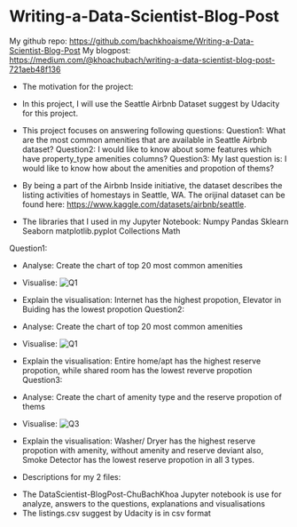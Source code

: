 # Writing-a-Data-Scientist-Blog-Post
My github repo: https://github.com/bachkhoaisme/Writing-a-Data-Scientist-Blog-Post
My blogpost: https://medium.com/@khoachubach/writing-a-data-scientist-blog-post-721aeb48f136

- The motivation for the project:
+ In this project, I will use the Seattle Airbnb Dataset suggest by Udacity for this project.
+ This project focuses on answering following questions:
Question1: What are the most common amenities that are available in Seattle Airbnb dataset?
Question2: I would like to know about some features which have property_type amenities columns?
Question3: My last question is: I would like to know how about the amenities and propotion of thems?

+ By being a part of the Airbnb Inside initiative, the dataset describes the listing activities of homestays in Seattle, WA. The orijinal dataset can be found here: https://www.kaggle.com/datasets/airbnb/seattle.

- The libraries that I used in my Jupyter Notebook:
Numpy
Pandas
Sklearn
Seaborn
matplotlib.pyplot
Collections
Math

Question1:
- Analyse: Create the chart of top 20 most common amenities
- Visualise: ![Q1](https://user-images.githubusercontent.com/68496531/204135969-9b1f3aec-9cd8-430a-a991-daa97691c45d.PNG)
- Explain the visualisation: Internet has the highest propotion, Elevator in Buiding has the lowest propotion
Question2:
- Analyse: Create the chart of top 20 most common amenities
- Visualise: ![Q1](https://user-images.githubusercontent.com/68496531/204135969-9b1f3aec-9cd8-430a-a991-daa97691c45d.PNG)
- Explain the visualisation: Entire home/apt has the highest reserve propotion, while shared room has the lowest reverve propotion
Question3:
- Analyse: Create the chart of amenity type and the reserve propotion of thems
- Visualise: ![Q3](https://user-images.githubusercontent.com/68496531/204136028-98aacb13-c620-4e3e-9fdb-4ee88bc650d5.PNG)
- Explain the visualisation: Washer/ Dryer has the highest reserve propotion with amenity, without amenity and reserve deviant also, Smoke Detector has the lowest reserve propotion in all 3 types.

- Descriptions for my 2 files:
+ The DataScientist-BlogPost-ChuBachKhoa Jupyter notebook is use for analyze, answers to the questions, explanations and visualisations
+ The listings.csv suggest by Udacity is in csv format
